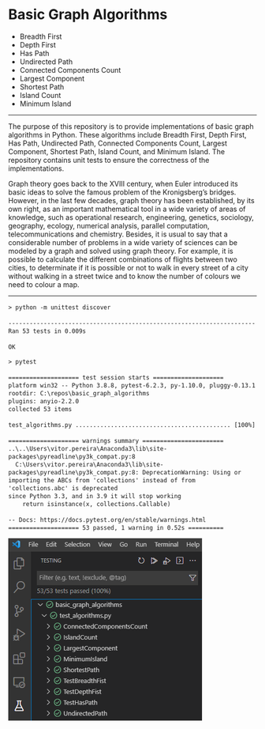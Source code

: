 # Basic Graph Algorithms

* Breadth First
* Depth First
* Has Path
* Undirected Path
* Connected Components Count
* Largest Component
* Shortest Path
* Island Count
* Minimum Island

---

The purpose of this repository is to provide implementations of basic graph algorithms in Python. These algorithms include Breadth First, Depth First, Has Path, Undirected Path, Connected Components Count, Largest Component, Shortest Path, Island Count, and Minimum Island. The repository contains unit tests to ensure the correctness of the implementations.

Graph theory goes back to the XVIII century, when Euler introduced its basic ideas to solve the famous problem of the Kronigsberg’s bridges. However, in the last few decades, graph theory has been established, by its own right, as an important mathematical tool in a wide variety of areas of knowledge, such as operational research, engineering, genetics, sociology, geography, ecology, numerical analysis, parallel computation, telecommunications and chemistry. Besides, it is usual to say that a considerable number of problems in a wide variety of sciences can be modeled by a graph and solved using graph theory. For example, it is possible to calculate the different combinations of flights between two cities, to determinate if it is possible or not to walk in every street of a city without walking in a street twice and to know the number of colours we need to colour a map.

---

```
> python -m unittest discover

----------------------------------------------------------------------
Ran 53 tests in 0.009s

OK
```

```
> pytest

==================== test session starts ==================== 
platform win32 -- Python 3.8.8, pytest-6.2.3, py-1.10.0, pluggy-0.13.1
rootdir: C:\repos\basic_graph_algorithms
plugins: anyio-2.2.0
collected 53 items

test_algorithms.py ............................................ [100%] 

==================== warnings summary ======================= 
..\..\Users\vitor.pereira\Anaconda3\lib\site-packages\pyreadline\py3k_compat.py:8
  C:\Users\vitor.pereira\Anaconda3\lib\site-packages\pyreadline\py3k_compat.py:8: DeprecationWarning: Using or importing the ABCs from 'collections' instead of from 'collections.abc' is deprecated 
since Python 3.3, and in 3.9 it will stop working
    return isinstance(x, collections.Callable)

-- Docs: https://docs.pytest.org/en/stable/warnings.html
==================== 53 passed, 1 warning in 0.52s ==========
```

![](docs/assets/tests.png)
